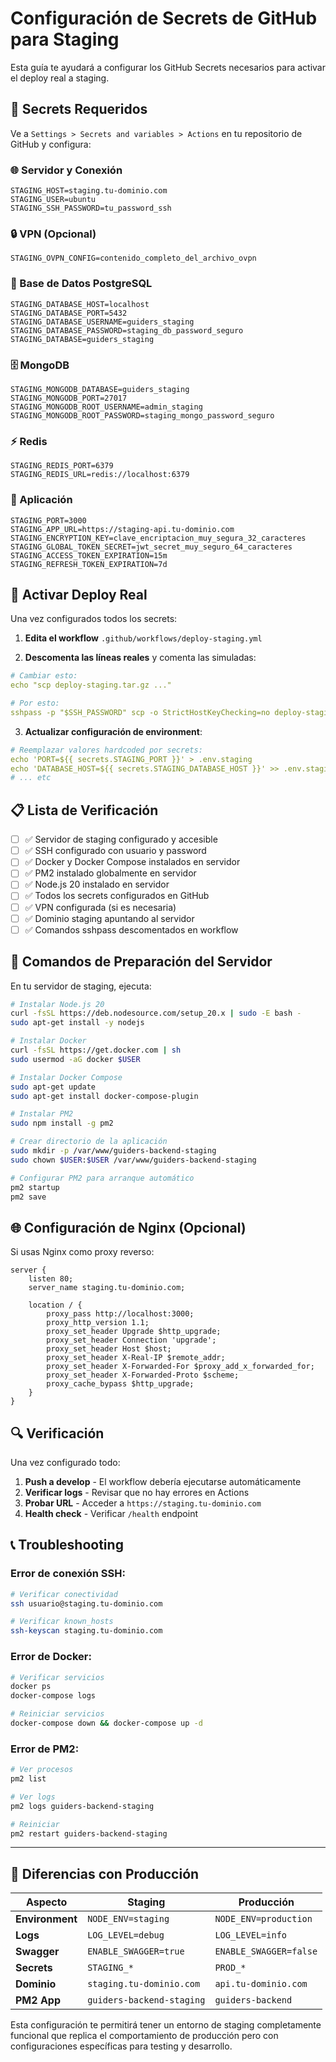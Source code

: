 # Configuración de Secrets de GitHub para Staging

Esta guía te ayudará a configurar los GitHub Secrets necesarios para activar el deploy real a staging.

## 🔐 **Secrets Requeridos**

Ve a `Settings > Secrets and variables > Actions` en tu repositorio de GitHub y configura:

### **🌐 Servidor y Conexión**
```
STAGING_HOST=staging.tu-dominio.com
STAGING_USER=ubuntu
STAGING_SSH_PASSWORD=tu_password_ssh
```

### **🔒 VPN (Opcional)**
```
STAGING_OVPN_CONFIG=contenido_completo_del_archivo_ovpn
```

### **💾 Base de Datos PostgreSQL**
```
STAGING_DATABASE_HOST=localhost
STAGING_DATABASE_PORT=5432
STAGING_DATABASE_USERNAME=guiders_staging
STAGING_DATABASE_PASSWORD=staging_db_password_seguro
STAGING_DATABASE=guiders_staging
```

### **🗄️ MongoDB**
```
STAGING_MONGODB_DATABASE=guiders_staging
STAGING_MONGODB_PORT=27017
STAGING_MONGODB_ROOT_USERNAME=admin_staging
STAGING_MONGODB_ROOT_PASSWORD=staging_mongo_password_seguro
```

### **⚡ Redis**
```
STAGING_REDIS_PORT=6379
STAGING_REDIS_URL=redis://localhost:6379
```

### **🔑 Aplicación**
```
STAGING_PORT=3000
STAGING_APP_URL=https://staging-api.tu-dominio.com
STAGING_ENCRYPTION_KEY=clave_encriptacion_muy_segura_32_caracteres
STAGING_GLOBAL_TOKEN_SECRET=jwt_secret_muy_seguro_64_caracteres
STAGING_ACCESS_TOKEN_EXPIRATION=15m
STAGING_REFRESH_TOKEN_EXPIRATION=7d
```

## 🚀 **Activar Deploy Real**

Una vez configurados todos los secrets:

1. **Edita el workflow** `.github/workflows/deploy-staging.yml`

2. **Descomenta las líneas reales** y comenta las simuladas:

```yaml
# Cambiar esto:
echo "scp deploy-staging.tar.gz ..."

# Por esto:
sshpass -p "$SSH_PASSWORD" scp -o StrictHostKeyChecking=no deploy-staging.tar.gz .env.staging docker-compose.yml $STAGING_USER@$STAGING_HOST:/var/www/guiders-backend-staging/
```

3. **Actualizar configuración de environment**:

```yaml
# Reemplazar valores hardcoded por secrets:
echo 'PORT=${{ secrets.STAGING_PORT }}' > .env.staging
echo 'DATABASE_HOST=${{ secrets.STAGING_DATABASE_HOST }}' >> .env.staging
# ... etc
```

## 📋 **Lista de Verificación**

- [ ] ✅ Servidor de staging configurado y accesible
- [ ] ✅ SSH configurado con usuario y password
- [ ] ✅ Docker y Docker Compose instalados en servidor
- [ ] ✅ PM2 instalado globalmente en servidor
- [ ] ✅ Node.js 20 instalado en servidor
- [ ] ✅ Todos los secrets configurados en GitHub
- [ ] ✅ VPN configurada (si es necesaria)
- [ ] ✅ Dominio staging apuntando al servidor
- [ ] ✅ Comandos sshpass descomentados en workflow

## 🔧 **Comandos de Preparación del Servidor**

En tu servidor de staging, ejecuta:

```bash
# Instalar Node.js 20
curl -fsSL https://deb.nodesource.com/setup_20.x | sudo -E bash -
sudo apt-get install -y nodejs

# Instalar Docker
curl -fsSL https://get.docker.com | sh
sudo usermod -aG docker $USER

# Instalar Docker Compose
sudo apt-get update
sudo apt-get install docker-compose-plugin

# Instalar PM2
sudo npm install -g pm2

# Crear directorio de la aplicación
sudo mkdir -p /var/www/guiders-backend-staging
sudo chown $USER:$USER /var/www/guiders-backend-staging

# Configurar PM2 para arranque automático
pm2 startup
pm2 save
```

## 🌐 **Configuración de Nginx (Opcional)**

Si usas Nginx como proxy reverso:

```nginx
server {
    listen 80;
    server_name staging.tu-dominio.com;
    
    location / {
        proxy_pass http://localhost:3000;
        proxy_http_version 1.1;
        proxy_set_header Upgrade $http_upgrade;
        proxy_set_header Connection 'upgrade';
        proxy_set_header Host $host;
        proxy_set_header X-Real-IP $remote_addr;
        proxy_set_header X-Forwarded-For $proxy_add_x_forwarded_for;
        proxy_set_header X-Forwarded-Proto $scheme;
        proxy_cache_bypass $http_upgrade;
    }
}
```

## 🔍 **Verificación**

Una vez configurado todo:

1. **Push a develop** - El workflow debería ejecutarse automáticamente
2. **Verificar logs** - Revisar que no hay errores en Actions
3. **Probar URL** - Acceder a `https://staging.tu-dominio.com`
4. **Health check** - Verificar `/health` endpoint

## 📞 **Troubleshooting**

### Error de conexión SSH:
```bash
# Verificar conectividad
ssh usuario@staging.tu-dominio.com

# Verificar known_hosts
ssh-keyscan staging.tu-dominio.com
```

### Error de Docker:
```bash
# Verificar servicios
docker ps
docker-compose logs

# Reiniciar servicios
docker-compose down && docker-compose up -d
```

### Error de PM2:
```bash
# Ver procesos
pm2 list

# Ver logs
pm2 logs guiders-backend-staging

# Reiniciar
pm2 restart guiders-backend-staging
```

---

## 🎯 **Diferencias con Producción**

| Aspecto | Staging | Producción |
|---------|---------|------------|
| **Environment** | `NODE_ENV=staging` | `NODE_ENV=production` |
| **Logs** | `LOG_LEVEL=debug` | `LOG_LEVEL=info` |
| **Swagger** | `ENABLE_SWAGGER=true` | `ENABLE_SWAGGER=false` |
| **Secrets** | `STAGING_*` | `PROD_*` |
| **Dominio** | `staging.tu-dominio.com` | `api.tu-dominio.com` |
| **PM2 App** | `guiders-backend-staging` | `guiders-backend` |

Esta configuración te permitirá tener un entorno de staging completamente funcional que replica el comportamiento de producción pero con configuraciones específicas para testing y desarrollo.
